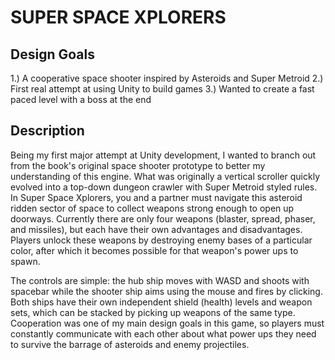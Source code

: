 # SUPER SPACE XPLORERS
## Design Goals
1.) A cooperative space shooter inspired by Asteroids and Super Metroid
2.) First real attempt at using Unity to build games
3.) Wanted to create a fast paced level with a boss at the end

## Description
Being my first major attempt at Unity development, I wanted to branch out from the book's original space shooter prototype to better my understanding of this engine. What was originally a vertical scroller quickly evolved into a top-down dungeon crawler with Super Metroid styled rules. In Super Space Xplorers, you and a partner must navigate this asteroid ridden sector of space to collect weapons strong enough to open up doorways. Currently there are only four weapons (blaster, spread, phaser, and missiles), but each have their own advantages and disadvantages. Players unlock these weapons by destroying enemy bases of a particular color, after which it becomes possible for that weapon's power ups to spawn.

The controls are simple: the hub ship moves with WASD and shoots with spacebar while the shooter ship aims using the mouse and fires by clicking. Both ships have their own independent shield (health) levels and weapon sets, which can be stacked by picking up weapons of the same type. Cooperation was one of my main design goals in this game, so players must constantly communicate with each other about what power ups they need to survive the barrage of asteroids and enemy projectiles.
